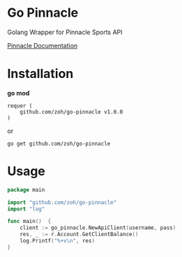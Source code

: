 # Go Pinnacle
Golang Wrapper for Pinnacle Sports API

[Pinnacle Documentation](https://www.pinnacle.com/en/api/manual)

# Installation

**go mod**
```
requer (
    github.com/zoh/go-pinnacle v1.0.0
)
```
or
```
go get github.com/zoh/go-pinnacle
```

# Usage

```go
package main

import "github.com/zoh/go-pinnacle"
import "log"

func main()  {
    client := go_pinnacle.NewApiClient(username, pass)
    res, _ := r.Account.GetClientBalance()
    log.Printf("%+v\n", res)
}
```